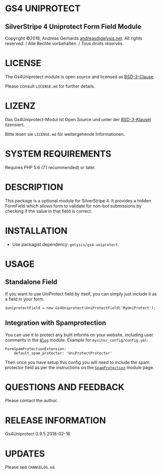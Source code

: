 GS4 UNIPROTECT
==============

SilverStripe 4 Uniprotect Form Field Module
-------------------------------------------

Copyright ©2018, Andreas Gerhards andreas@gelysis.net.
All rights reserved. / Alle Rechte vorbehalten. / Tous droits réservés.

# LICENSE
The Gs4Uniprotect module is open source and licensed as [BSD-3-Clause](http://opensource.org/licenses/BSD-3-Clause).

Please consult `LICENSE.md` for further details.

# LIZENZ
Das Gs4Uniprotect-Modul ist Open Source und unter der [BSD-3-Klausel](http://opensource.org/licenses/BSD-3-Clause) lizensiert.

Bitte lesen sie `LICENSE.md` für weitergehende Informationen.

# SYSTEM REQUIREMENTS
Requires PHP 5.6 (7.1 recommended) or later.


# DESCRIPTION
This package is a optional module for SilverStripe 4. It provides a hidden FormField which allows form to validate for 
non-bot submissions by checking if the value in that field is correct.

# INSTALLATION
* Use packagist dependency: `gelysis/gs4-uniprotect`.

# USAGE

## Standalone Field
If you want to use UniProtect field by itself, you can simply just include it as a field in your form.

    $uniprotectField = new Gs4Uniprotect\UniProtectField('MyUniProtect');

## Integration with Spamprotection
You can use it to protect any built informs on your website, including user comments in the 
[`Blog`](https://github.com/silverstripe/silverstripe-blog) module. Example for `mysite/_config/config.yml`:

    FormSpamProtectionExtension:
        default_spam_protector: 'UniProtectProtector'

Then once you have setup this config you will need to include the spam protector field as per the instructions on the 
[`SpamProtection`](https://github.com/silverstripe/silverstripe-spamprotection) module page.

# QUESTIONS AND FEEDBACK
Please contact the author.

# RELEASE INFORMATION
Gs4Uniprotect 0.9.5
2018-02-16

# UPDATES
Please see `CHANGELOG.md`.
